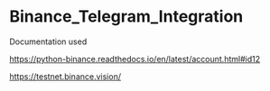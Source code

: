 # Binance_Telegram_Integration

Documentation used

https://python-binance.readthedocs.io/en/latest/account.html#id12

https://testnet.binance.vision/